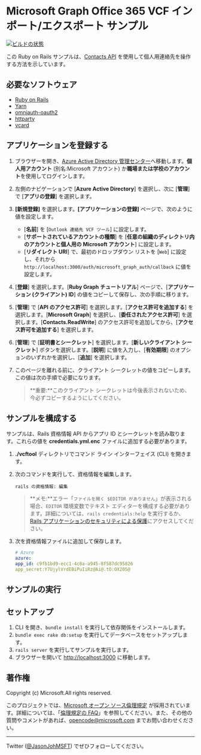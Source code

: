 # Microsoft Graph Office 365 VCF インポート/エクスポート サンプル

[![ビルドの状態](https://travis-ci.org/jasonjoh/o365-vcftool.svg?branch=master)](https://travis-ci.org/jasonjoh/o365-vcftool)

この Ruby on Rails サンプルは、[Contacts API](https://docs.microsoft.com/graph/outlook-contacts-concept-overview) を使用して個人用連絡先を操作する方法を示しています。

## 必要なソフトウェア

- [Ruby on Rails](http://rubyonrails.org/)
- [Yarn](https://classic.yarnpkg.com/en/)
- [omniauth-oauth2](https://github.com/omniauth/omniauth-oauth2)
- [httparty](https://github.com/jnunemaker/httparty)
- [vcard](https://rubygems.org/gems/vcard)

## アプリケーションを登録する

1. ブラウザーを開き、[Azure Active Directory 管理センター](https://aad.portal.azure.com)へ移動します。**個人用アカウント** (別名:Microsoft アカウント) か**職場または学校のアカウント**を使用してログインします。

1. 左側のナビゲーションで [**Azure Active Directory**] を選択し、次に [**管理**] で [**アプリの登録**] を選択します。

1. **[新規登録]** を選択します。**[アプリケーションの登録]** ページで、次のように値を設定します。

   - [**名前**] を [`Outlook 連絡先 VCF ツール`] に設定します。
   - [**サポートされているアカウントの種類**] を [**任意の組織のディレクトリ内のアカウントと個人用の Microsoft アカウント**] に設定します。
   - [**リダイレクト URI**] で、最初のドロップダウン リストを [`Web`] に設定し、それから `http://localhost:3000/auth/microsoft_graph_auth/callback` に値を設定します。

1. [**登録**] を選択します。[**Ruby Graph チュートリアル**] ページで、[**アプリケーション (クライアント) ID**] の値をコピーして保存し、次の手順に移ります。

1. [**管理**] で [**API のアクセス許可**] を選択します。[**アクセス許可を追加する**] を選択します。[**Microsoft Graph**] を選択し、[**委任されたアクセス許可**] を選択します。[**Contacts.ReadWrite**] のアクセス許可を追加してから、[**アクセス許可を追加する**] を選択します。

1. [**管理**] で [**証明書とシークレット**] を選択します。[**新しいクライアント シークレット**] ボタンを選択します。[**説明**] に値を入力し、[**有効期限**] のオプションのいずれかを選択し、[**追加**] を選択します。

1. このページを離れる前に、クライアント シークレットの値をコピーします。この値は次の手順で必要になります。

   > **重要:**このクライアント シークレットは今後表示されないため、今必ずコピーするようにしてください。

## サンプルを構成する

サンプルは、Rails 資格情報 API からアプリ ID とシークレットを読み取ります。これらの値を **credentials.yml.enc** ファイルに追加する必要があります。

1. **./vcftool** ディレクトリでコマンド ライン インターフェイス (CLI) を開きます。
1. 次のコマンドを実行して、資格情報を編集します。

    ```シェル
	rails の資格情報: 編集
     ```

    > **メモ:**エラー「`ファイルを開く $EDITOR がありません`」が表示される場合、`EDITOR` 環境変数でテキスト エディターを構成する必要があります。詳細については、`rails credentials:help` を実行するか、[Rails アプリケーションのセキュリティによる保護](https://guides.rubyonrails.org/security.html#custom-credentials)にアクセスしてください。

1. 次を資格情報ファイルに追加して保存します。

    ```yml
    # Azure
    azure:
	app_id: c9fb1bd9-ecc1-4c8a-a945-8f587dc95826
	app_secret:Y7UjylVrdEBiPuIiRz@Ai@.tO:OX205@
     ```

## サンプルの実行

## セットアップ

1. CLI を開き、`bundle install` を実行して依存関係をインストールします。
1. `bundle exec rake db:setup` を実行してデータベースをセットアップします。
1. `rails server` を実行してサンプルを実行します。
1. ブラウザーを開いて [http://localhost:3000](http://localhost:3000) に移動します。

## 著作権

Copyright (c) Microsoft.All rights reserved.

このプロジェクトでは、[Microsoft オープン ソース倫理規定](https://opensource.microsoft.com/codeofconduct/) が採用されています。詳細については、「[倫理規定の FAQ](https://opensource.microsoft.com/codeofconduct/faq/)」を参照してください。また、その他の質問やコメントがあれば、[opencode@microsoft.com](mailto:opencode@microsoft.com) までお問い合わせください。

---------
Twitter ([@JasonJohMSFT](https://twitter.com/JasonJohMSFT)) でぜひフォローしてください。
